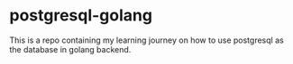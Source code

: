 # postgresql-golang
This is a repo containing my learning journey on how to use postgresql as the database in golang backend.